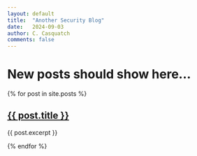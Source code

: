 ```yaml
---
layout: default
title:  "Another Security Blog"
date:   2024-09-03
author: C. Casquatch
comments: false
---
```


# New posts should show here...


{% for post in site.posts %}
  <h2><a href="{{ post.url }}">{{ post.title }}</a></h2>
  <p>{{ post.excerpt }}</p>
{% endfor %}

